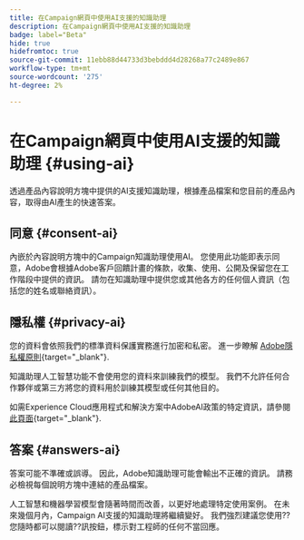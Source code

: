 ```yaml
---
title: 在Campaign網頁中使用AI支援的知識助理
description: 在Campaign網頁中使用AI支援的知識助理
badge: label="Beta"
hide: true
hidefromtoc: true
source-git-commit: 11ebb88d44733d3bebddd4d28268a77c2489e867
workflow-type: tm+mt
source-wordcount: '275'
ht-degree: 2%

---
```


# 在Campaign網頁中使用AI支援的知識助理 {#using-ai}

透過產品內容說明方塊中提供的AI支援知識助理，根據產品檔案和您目前的產品內容，取得由AI產生的快速答案。

## 同意 {#consent-ai}

內嵌於內容說明方塊中的Campaign知識助理使用AI。 您使用此功能即表示同意，Adobe會根據Adobe客戶回饋計畫的條款，收集、使用、公開及保留您在工作階段中提供的資訊。 請勿在知識助理中提供您或其他各方的任何個人資訊（包括您的姓名或聯絡資訊）。

## 隱私權 {#privacy-ai}

您的資料會依照我們的標準資料保護實務進行加密和私密。 進一步瞭解 [Adobe隱私權原則](https://www.adobe.com/tw/privacy/policy.html){target="_blank"}.

知識助理人工智慧功能不會使用您的資料來訓練我們的模型。 我們不允許任何合作夥伴或第三方將您的資料用於訓練其模型或任何其他目的。

如需Experience Cloud應用程式和解決方案中AdobeAI政策的特定資訊，請參閱 [此頁面](https://business.adobe.com/products/sensei/adobe-sensei.html){target="_blank"}.

## 答案 {#answers-ai}

答案可能不準確或誤導。 因此，Adobe知識助理可能會輸出不正確的資訊。 請務必檢視每個說明方塊中連結的產品檔案。

人工智慧和機器學習模型會隨著時間而改善，以更好地處理特定使用案例。 在未來幾個月內，Campaign AI支援的知識助理將繼續變好。 我們強烈建議您使用??您隨時都可以閱讀??訊按鈕，標示對工程師的任何不當回應。



